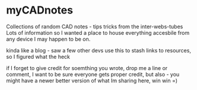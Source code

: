 # myCADnotes
Collections of random CAD notes - tips tricks from the inter-webs-tubes
Lots of information so I wanted a place to house everything accesbile from any device I may happen to be on.

kinda like a blog  - saw a few other devs use this to stash links to resources, so I figured what the heck

if I forget to give credit for soemthing you wrote, drop me a line or comment, I want to be sure everyone gets proper credit, but also - you might have a newer better version of what Im sharing here, win win =)
